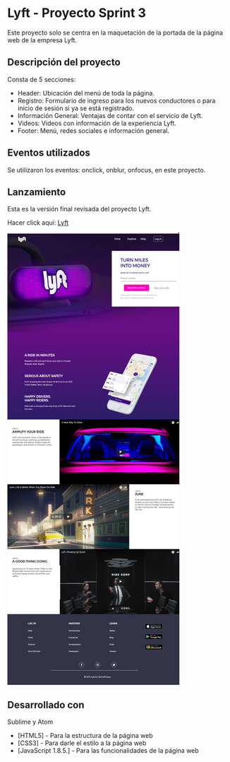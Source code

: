 # Lyft - Proyecto Sprint 3

Este proyecto solo se centra en la maquetación de la portada de la página web de la empresa Lyft.

## Descripción del proyecto

Consta de 5 secciones:

* Header: Ubicación del menú de toda la página.
* Registro: Formulario de ingreso para los nuevos conductores o para inicio de sesión si ya se está registrado.
* Información General: Ventajas de contar con el servicio de Lyft.
* Videos: Videos con información de la experiencia Lyft.
* Footer: Menú, redes sociales e información general.

## Eventos utilizados

Se utilizaron los eventos: onclick, onblur, onfocus, en este proyecto.

## Lanzamiento

Esta es la versión final revisada del proyecto Lyft.

Hacer click aquí: <a href="https://anadurand.github.io/Lyft/">Lyft</a>

<img src="assets/img/styleCoders.png">

## Desarrollado con

Sublime y Atom

* [HTML5] - Para la estructura de la página web
* [CSS3] - Para darle el estilo a la página web
* [JavaScript 1.8.5.] - Para las funcionalidades de la página web
